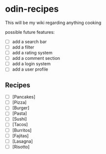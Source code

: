 # odin-recipes

This will be my wiki regarding anything cooking

possible future features:

- [ ] add a search bar
- [ ] add a filter
- [ ] add a rating system
- [ ] add a comment section
- [ ] add a login system
- [ ] add a user profile

## Recipes

- [ ] [Pancakes]
- [ ] [Pizza]
- [ ] [Burger]
- [ ] [Pasta]
- [ ] [Sushi]
- [ ] [Tacos]
- [ ] [Burritos]
- [ ] [Fajitas]
- [ ] [Lasagna]
- [ ] [Risotto]
